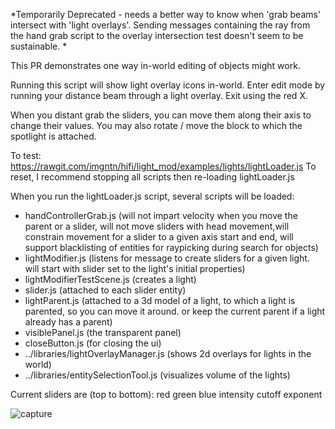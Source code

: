 *Temporarily Deprecated - needs a better way to know when 'grab beams' intersect with 'light overlays'.  Sending messages containing the ray from the hand grab script to the overlay intersection test doesn't seem to be sustainable. *

This PR demonstrates one way in-world editing of objects might work. 

Running this script will show light overlay icons in-world.  Enter edit mode by running your distance beam through a light overlay.  Exit using the red X.

When you distant grab the sliders, you can move them along their axis to change their values.  You may also rotate / move the block to which the spotlight is attached.  

To test: https://rawgit.com/imgntn/hifi/light_mod/examples/lights/lightLoader.js
To reset, I recommend stopping all scripts then re-loading lightLoader.js

When you run the lightLoader.js script, several scripts will be loaded:
- handControllerGrab.js (will not impart velocity when you move the parent or a slider, will not move sliders with head movement,will constrain movement for a slider to a given axis start and end, will support blacklisting of entities for raypicking during search for objects)
- lightModifier.js (listens for message to create sliders for a given light.  will start with slider set to the light's initial properties)
- lightModifierTestScene.js (creates a light)
- slider.js (attached to each slider entity)
- lightParent.js (attached to a 3d model of a light, to which a light is parented, so you can move it around.  or keep the current parent if a light already has a parent)
- visiblePanel.js (the transparent panel)
- closeButton.js (for closing the ui)
- ../libraries/lightOverlayManager.js (shows 2d overlays for lights in the world)
- ../libraries/entitySelectionTool.js (visualizes volume of the lights)

Current sliders are (top to bottom):
red
green
blue
intensity
cutoff
exponent

![capture](https://cloud.githubusercontent.com/assets/843228/11910139/afaaf1ae-a5a5-11e5-8b66-0eb3fc6976df.PNG)
